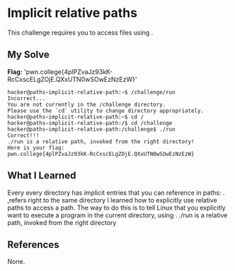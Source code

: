 # Implicit relative paths
This challenge requires you to access files using . 
## My Solve
**Flag:** 'pwn.college{4plPZvaJz93kK-RcCxscELgZOjE.QXxUTN0wSOwEzNzEzW}'

```
hacker@paths~implicit-relative-path:~$ /challenge/run
Incorrect...
You are not currently in the /challenge directory.
Please use the `cd` utility to change directory appropriately.
hacker@paths~implicit-relative-path:~$ cd /
hacker@paths~implicit-relative-path:/$ cd /challenge
hacker@paths~implicit-relative-path:/challenge$ ./run
Correct!!!
./run is a relative path, invoked from the right directory!
Here is your flag:
pwn.college{4plPZvaJz93kK-RcCxscELgZOjE.QXxUTN0wSOwEzNzEzW}

```

## What I Learned
Every every directory has implicit entries that you can reference in paths: . ,refers right to the same directory
I learned how to explicitly use relative paths to access a  path. The way to do this is to tell Linux that you explicitly want to execute a program in the current directory, using .
./run is a relative path, invoked from the right directory

## References
None.

